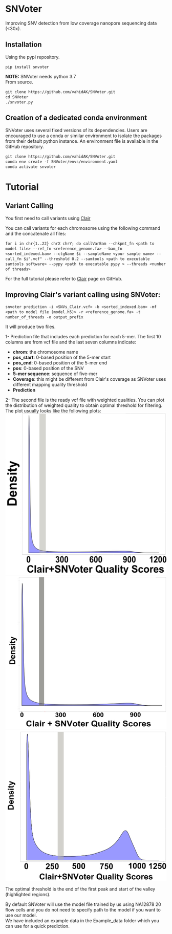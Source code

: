 SNVoter
=======

Improving SNV detection from low coverage nanopore sequencing data (<30x).

## Installation
Using the pypi repository.

```
pip install snvoter
```
**NOTE:** SNVoter needs python 3.7  
From source.

```
git clone https://github.com/vahidAK/SNVoter.git
cd SNVoter
./snvoter.py
```

## Creation of a dedicated conda environment

SNVoter uses several fixed versions of its dependencies. Users are encouraged
to use a conda or similar environment to isolate the packages from their
default python instance. An environment file is available in the GitHub
repository.

```
git clone https://github.com/vahidAK/SNVoter.git
conda env create -f SNVoter/envs/environment.yaml
conda activate snvoter
```

# Tutorial

## Variant Calling

You first need to call variants using [Clair](https://github.com/HKU-BAL/Clair)

You can call variants for each chromosome using the following command and the
concatenate all files:

```
for i in chr{1..22} chrX chrY; do callVarBam --chkpnt_fn <path to model file> --ref_fn <reference_genome.fa> --bam_fn <sorted_indexed.bam> --ctgName $i --sampleName <your sample name> --call_fn $i".vcf" --threshold 0.2 --samtools <path to executable samtools software> --pypy <path to executable pypy > --threads <number of threads>
```

For the full tutorial please refer to [Clair](https://github.com/HKU-BAL/Clair)
page on GitHub.

## Improving Clair's variant calling using SNVoter:

```
snvoter prediction -i <SNVs_Clair.vcf> -b <sorted_indexed.bam> -mf <path to model file (model.h5)> -r <reference_genome.fa> -t number_of_threads -o output_prefix
```

It will produce two files.

1- Prediction file that includes each prediction for each 5-mer. The first 10
columns are from vcf file and the last seven columns indicate:
   - **chrom**:            the chromosome name
   - **pos_start**:        0-based position of the 5-mer start
   - **pos_end**:          0-based position of the 5-mer end
   - **pos**:              0-based position of the SNV
   - **5-mer sequence**:   sequence of five-mer
   - **Coverage**:         this might be different from Clair's coverage as
                           SNVoter uses different mapping quality threshold
   - **Prediction**

2- The second file is the ready vcf file with weighted qualities. You can plot
the distribution of weighted quality to obtain optimal threshold for filtering.
The plot usually looks like the following plots:
![Quality distribution of 10x coverage data](docs/images/QualDist10x.png)
![Quality distribution of 18x coverage data](docs/images/QualDist18x.png)
![Quality distribution of 22x coverage data](docs/images/QualDist22x.png)

The optimal threshold is the end of the first peak and start of the valley
(highlighted regions).

By default SNVoter will use the model file trained by us using NA12878 20 flow cells and you do not need to specify path to the model if you want to use our model.  
We have included an example data in the Example_data folder which you can use for a quick prediction.
